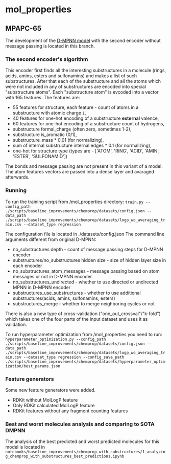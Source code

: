 
# mol_properties

## MPAPC-65
The development of the [D-MPNN model](https://github.com/chemprop/chemprop) with the second encoder without message passing is located in this branch.

### The second encoder's algorithm

This encoder first finds all the interesting substructures in a molecule (rings, acids, amins, esters and sulfonamins) and makes a list of such substructures. After that each of the substructure and all the atoms which were not included in any of substructures are encoded into special "substructure atoms". Each "substructure atom" is evcoded into a vector with 165 features. The features are:
* 55 features for structure, each feature - count of atoms in a substructure with atomic charge `i`,
* 40 features for one-hot encoding of a substructure **external** valence,
* 60 features for one-hot encoding of a substructure count of hydrogens,
* substructure formal_charge (often zero, sometimes 1-2),
* substructure is_aromatic (0/1),
* substructure_mass \* 0.01 (for normalizing),
* sum of internal substructure internal edges \* 0.1 (for normalizing),
* one-hot for structure type (types are - ['ATOM', 'RING', 'ACID', 'AMIN', 'ESTER', 'SULFONAMID'])

The bonds and message passing are not present in this variant of a model. The atom features vectors are passed into a dense layer and avaraged afterwards.

### Running
To run the training script from /mol_properties directory:
```train.py --config_path ./scripts/baseline_improvements/chemprop/datasets/config.json --data_path ./scripts/baseline_improvements/chemprop/datasets/logp_wo_averaging_train.csv --dataset_type regression```

The configuration file is located in ./datasets/config.json
The command line arguments different from original D-MPNN:
- no_substructures depth - count of message passing steps for D-MPNN encoder
- substructures/no_substructures hidden size - size of hidden layer size in each encoder
- no_substructures_atom_messages - message passing based on atom messages or not in D-MPNN encoder
- no_substructures_undirected - whether to use directed or undirected MPNN in D-MPNN encoder
- substructures_use_substructures - whether to use additional substructures(acids, amins, sulfonamins, esters)
- substructures_merge - whether to merge neighboring cycles or not

There is also a new type of cross-validation ("one_out_crossval"/"k-fold") which takes one of the four parts of the input dataset and uses it as validation.

To run hyperparameter optimization from /mol_properties you need to run:
```hyperparameter_optimization.py --config_path ./scripts/baseline_improvements/chemprop/datasets/config.json --data_path ./scripts/baseline_improvements/chemprop/datasets/logp_wo_averaging_train.csv --dataset_type regression --config_save_path ./scripts/baseline_improvements/chemprop/datasets/hyperparameter_optimization/best_params.json```

### Feature generators

Some new feature generators were added.
- RDKit without MolLogP feature
- Only RDKit calculated MolLogP feature
- RDKit features without any fragment counting features

### Best and worst molecules analysis and comparing to SOTA DMPNN

The analysis of the best predicted and worst predicted molecules for this model is located in `notebooks/baseline_improvements/chemprop_with_substructures/1_analyzing_chemprop_with_substructures_best_predictions.ipynb`